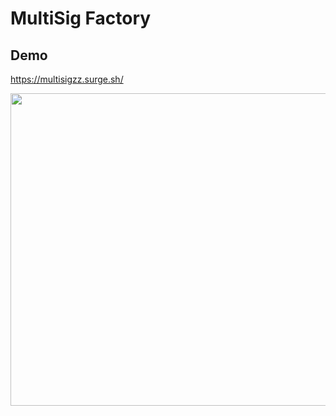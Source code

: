
# MultiSig Factory

## Demo

https://multisigzz.surge.sh/

<img src="https://github.com/Hussainzz/Multi-Sig/blob/main/multiSig.gif" width="800" height="500">
